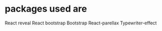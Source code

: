 # packages used are
  React reveal
  React bootstrap
  Bootstrap
  React-parellax
  Typewriter-effect
  
  
